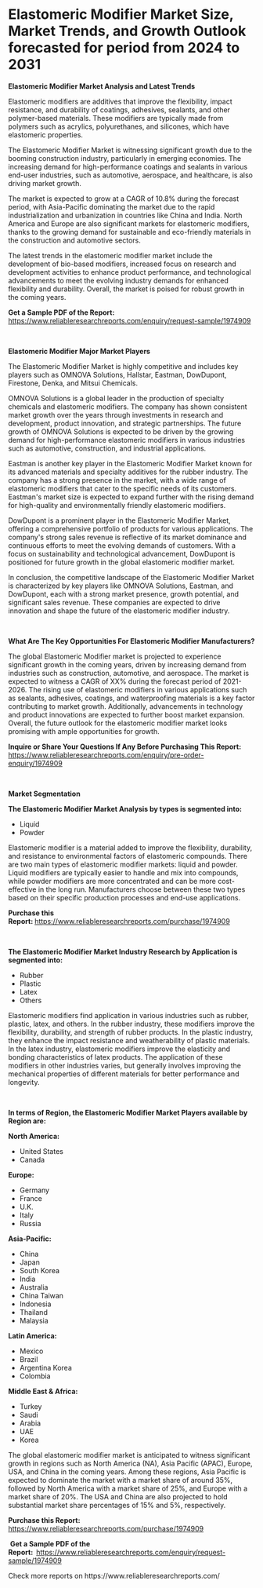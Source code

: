 <p><h1>Elastomeric Modifier Market Size, Market Trends, and Growth Outlook forecasted for period from 2024 to 2031</h1></p><p><strong>Elastomeric Modifier Market Analysis and Latest Trends</strong></p>
<p><p>Elastomeric modifiers are additives that improve the flexibility, impact resistance, and durability of coatings, adhesives, sealants, and other polymer-based materials. These modifiers are typically made from polymers such as acrylics, polyurethanes, and silicones, which have elastomeric properties.</p><p>The Elastomeric Modifier Market is witnessing significant growth due to the booming construction industry, particularly in emerging economies. The increasing demand for high-performance coatings and sealants in various end-user industries, such as automotive, aerospace, and healthcare, is also driving market growth.</p><p>The market is expected to grow at a CAGR of 10.8% during the forecast period, with Asia-Pacific dominating the market due to the rapid industrialization and urbanization in countries like China and India. North America and Europe are also significant markets for elastomeric modifiers, thanks to the growing demand for sustainable and eco-friendly materials in the construction and automotive sectors.</p><p>The latest trends in the elastomeric modifier market include the development of bio-based modifiers, increased focus on research and development activities to enhance product performance, and technological advancements to meet the evolving industry demands for enhanced flexibility and durability. Overall, the market is poised for robust growth in the coming years.</p></p>
<p><strong>Get a Sample PDF of the Report:&nbsp;</strong> <a href="https://www.reliableresearchreports.com/enquiry/request-sample/1974909">https://www.reliableresearchreports.com/enquiry/request-sample/1974909</a></p>
<p>&nbsp;</p>
<p><strong>Elastomeric Modifier Major Market Players</strong></p>
<p><p>The Elastomeric Modifier Market is highly competitive and includes key players such as OMNOVA Solutions, Hallstar, Eastman, DowDupont, Firestone, Denka, and Mitsui Chemicals. </p><p>OMNOVA Solutions is a global leader in the production of specialty chemicals and elastomeric modifiers. The company has shown consistent market growth over the years through investments in research and development, product innovation, and strategic partnerships. The future growth of OMNOVA Solutions is expected to be driven by the growing demand for high-performance elastomeric modifiers in various industries such as automotive, construction, and industrial applications.</p><p>Eastman is another key player in the Elastomeric Modifier Market known for its advanced materials and specialty additives for the rubber industry. The company has a strong presence in the market, with a wide range of elastomeric modifiers that cater to the specific needs of its customers. Eastman's market size is expected to expand further with the rising demand for high-quality and environmentally friendly elastomeric modifiers.</p><p>DowDupont is a prominent player in the Elastomeric Modifier Market, offering a comprehensive portfolio of products for various applications. The company's strong sales revenue is reflective of its market dominance and continuous efforts to meet the evolving demands of customers. With a focus on sustainability and technological advancement, DowDupont is positioned for future growth in the global elastomeric modifier market.</p><p>In conclusion, the competitive landscape of the Elastomeric Modifier Market is characterized by key players like OMNOVA Solutions, Eastman, and DowDupont, each with a strong market presence, growth potential, and significant sales revenue. These companies are expected to drive innovation and shape the future of the elastomeric modifier industry.</p></p>
<p>&nbsp;</p>
<p><strong>What Are The Key Opportunities For Elastomeric Modifier Manufacturers?</strong></p>
<p><p>The global Elastomeric Modifier market is projected to experience significant growth in the coming years, driven by increasing demand from industries such as construction, automotive, and aerospace. The market is expected to witness a CAGR of XX% during the forecast period of 2021-2026. The rising use of elastomeric modifiers in various applications such as sealants, adhesives, coatings, and waterproofing materials is a key factor contributing to market growth. Additionally, advancements in technology and product innovations are expected to further boost market expansion. Overall, the future outlook for the elastomeric modifier market looks promising with ample opportunities for growth.</p></p>
<p><strong>Inquire or Share Your Questions If Any Before Purchasing This Report:</strong> <a href="https://www.reliableresearchreports.com/enquiry/pre-order-enquiry/1974909">https://www.reliableresearchreports.com/enquiry/pre-order-enquiry/1974909</a></p>
<p>&nbsp;</p>
<p><strong>Market Segmentation</strong></p>
<p><strong>The Elastomeric Modifier Market Analysis by types is segmented into:</strong></p>
<p><ul><li>Liquid</li><li>Powder</li></ul></p>
<p><p>Elastomeric modifier is a material added to improve the flexibility, durability, and resistance to environmental factors of elastomeric compounds. There are two main types of elastomeric modifier markets: liquid and powder. Liquid modifiers are typically easier to handle and mix into compounds, while powder modifiers are more concentrated and can be more cost-effective in the long run. Manufacturers choose between these two types based on their specific production processes and end-use applications.</p></p>
<p><strong>Purchase this Report:&nbsp;</strong><a href="https://www.reliableresearchreports.com/purchase/1974909">https://www.reliableresearchreports.com/purchase/1974909</a></p>
<p>&nbsp;</p>
<p><strong>The Elastomeric Modifier Market Industry Research by Application is segmented into:</strong></p>
<p><ul><li>Rubber</li><li>Plastic</li><li>Latex</li><li>Others</li></ul></p>
<p><p>Elastomeric modifiers find application in various industries such as rubber, plastic, latex, and others. In the rubber industry, these modifiers improve the flexibility, durability, and strength of rubber products. In the plastic industry, they enhance the impact resistance and weatherability of plastic materials. In the latex industry, elastomeric modifiers improve the elasticity and bonding characteristics of latex products. The application of these modifiers in other industries varies, but generally involves improving the mechanical properties of different materials for better performance and longevity.</p></p>
<p>&nbsp;</p>
<p><strong>In terms of Region, the Elastomeric Modifier Market Players available by Region are:</strong></p>
<p>
    <p> <strong> North America: </strong>
        <ul>
            <li>United States</li>
            <li>Canada</li>
        </ul>
        </p> 
    <p> <strong> Europe: </strong>
        <ul>
            <li>Germany</li>
            <li>France</li>
            <li>U.K.</li>
            <li>Italy</li>
            <li>Russia</li>
        </ul>
        </p> 
    <p> <strong> Asia-Pacific: </strong>
        <ul>
            <li>China</li>
            <li>Japan</li>
            <li>South Korea</li>
            <li>India</li>
            <li>Australia</li>
            <li>China Taiwan</li>
            <li>Indonesia</li>
            <li>Thailand</li>
            <li>Malaysia</li>
        </ul>
        </p> 
    <p> <strong> Latin America: </strong>
        <ul>
            <li>Mexico</li>
            <li>Brazil</li>
            <li>Argentina Korea</li>
            <li>Colombia</li>
        </ul>
        </p> 
    <p> <strong> Middle East & Africa: </strong>
        <ul>
            <li>Turkey</li>
            <li>Saudi</li>
            <li>Arabia</li>
            <li>UAE</li>
            <li>Korea</li>
        </ul>
    </p>
    </p>
<p><p>The global elastomeric modifier market is anticipated to witness significant growth in regions such as North America (NA), Asia Pacific (APAC), Europe, USA, and China in the coming years. Among these regions, Asia Pacific is expected to dominate the market with a market share of around 35%, followed by North America with a market share of 25%, and Europe with a market share of 20%. The USA and China are also projected to hold substantial market share percentages of 15% and 5%, respectively.</p></p>
<p><strong>Purchase this Report: </strong><a href="https://www.reliableresearchreports.com/purchase/1974909">https://www.reliableresearchreports.com/purchase/1974909</a></p>
<p>&nbsp;<strong>Get a Sample PDF of the Report:&nbsp;&nbsp;</strong><a href="https://www.reliableresearchreports.com/enquiry/request-sample/1974909">https://www.reliableresearchreports.com/enquiry/request-sample/1974909</a></p>
<p><strong></strong></p>
<p>Check more reports on https://www.reliableresearchreports.com/</p>